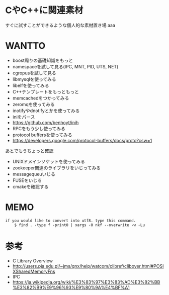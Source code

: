 # CやC++に関連素材
すぐに試すことができるような個人的な素材置き場
aaa

# WANTTO
- boost周りの基礎知識をもっと
- namespaceを試して見る(IPC, MNT, PID, UTS, NET)
- cgropusを試して見る
- libmysqlを使ってみる
- libelfを使ってみる
- C++テンプレートをもっともっと
- memcachedをつかってみる
- zeromqを使ってみる
- inotifyやdnotifyとかを使ってみる
- iniをパース
 - https://github.com/benhoyt/inih
- RPCをもう少し使ってみる
- protocol buffersを使ってみる
 - https://developers.google.com/protocol-buffers/docs/proto?csw=1

あとでもうちょっと確認
- UNIXドメインソケットを使ってみる
- zookeeper関連のライブラリをいじってみる
- messagequeuいじる
- FUSEをいじる
- cmakeを確認する

# MEMO
```
if you would like to convert into utf8. type this command.
	$ find . -type f -print0 | xargs -0 nkf --overwrite -w -Lu
```

# 参考
- C Library Overview
 - http://users.pja.edu.pl/~jms/qnx/help/watcom/clibref/clibover.html#POSIXSharedMemoryFns
-  IPC
 - https://ja.wikipedia.org/wiki/%E3%83%97%E3%83%AD%E3%82%BB%E3%82%B9%E9%96%93%E9%80%9A%E4%BF%A1
